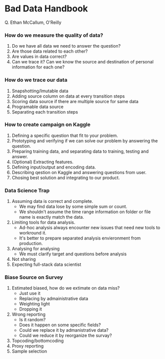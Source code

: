 # Bad Data Handbook 
Q. Ethan McCallum, O'Reilly

### How do we measure the quality of data?
1. Do we have all data we need to answer the question?
1. Are those data related to each other?
1. Are values in data correct?
1. Can we trace it? Can we know the source and destination of personal information for each one?

### How do we trace our data
1. Snapshotting/Imutable data
1. Adding source column on data at every transition steps
1. Scoring data source if there are multiple source for same data
1. Programable data source
1. Separating each transition steps

### How to create campaign on Kaggle
1. Defining a specific question that fit to your problem.
1. Prototyping and verifying if we can solve our problem by answering the question.
1. Preparing training data, and separating data to training, testing and answer.
1. (Optional) Extracting features.
1. Defining input/output and encoding data.
1. Describing qestion on Kaggle and answering questions from user.
1. Chosing best solution and integrating to our product.

### Data Science Trap
1. Assuming data is correct and complete.
   * We may find data lose by some simple sum or count.
   * We shouldn't assume the time range information on folder or file name is exactly match the data.
1. Limiting tools for data analysis.
   * Ad-hoc analysis always encounter new issues that need new tools to workround it.
   * It's better to prepare separated analysis envieronment from production.
1. Analysing for analysing
   * We must clarify target and questions before analysis
1. Not sharing
1. Expecting full-stack data scientist

### Biase Source on Survey
1. Estimated biased, how do we extimate on data miss?
    * Just use it
    * Replacing by admainistrative data
    * Weighting light
    * Dropping it
1. Wrong reporting
    * Is it random?
    * Does it happen on some specific fields?
    * Could we replace it by admanistrative data?
    * Could we reduce it by reorganize the survay?
1. Topcoding/bottomcoding
1. Proxy reporting
1. Sample selection
